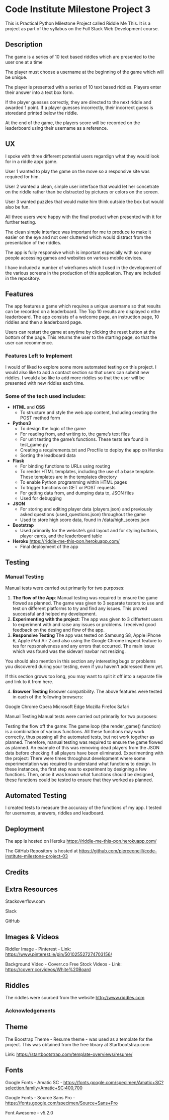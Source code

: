 
# Code Institute Milestone Project 3

This is Practical Python Milestone Project called Riddle Me This. It is a project as part of the syllabus on the Full Stack Web Development course.

## Description

The game is a series of 10 text based riddles which are presented to the user one at a time

The player must choose a username at the beginning of the game which will be unique. 

The player is presented with a series of 10 text based riddles. Players enter their answer into a text box form. 

If the player guesses correctly, they are directed to the next riddle and awarded 1 point. 
If a player guesses incorrectly, their incorrect guess is storedand printed below the riddle.

At the end of the game, the players score will be recorded on the leaderboard using their username as a reference.
 
## UX
 
I spoke with three different potential users regardign what they would look for in a riddle app/ game.

User 1 wanted to play the game on the move so a responsive site was required for him.

User 2 wanted a clean, simple user interface that would let her concetrate on the riddle rather than be distracted by pictures or colors on the screen.

User 3 wanted puzzles that would make him think outside the box but would also be fun.

All three users were happy with the final product when presented with it for further testing.

The clean simple interface was important for me to produce to make it easier on the eye and not over cluttered which would distract from the presentation of the riddles.

The app is fully responsive which is important especially with so many people accessing games and websites on various mobile devices.

I have included a number of wireframes which I used in the development of the various screens in the production of this application. They are included in the repository.

## Features

The app features a game which requires a unique username so that results can be recorded on a leaderboard. The Top 10 results are displayed o nthe leaderboard. The app consists of a welcome page, an instruction page,
10 riddles and then a leaderboard page.

Users can restart the game at anytime by clicking the reset button at the bottom of the page. This returns the user to the starting page, so that the user can recommence.
 

### Features Left to Implement
I would of liked to explore some more automated testing on this project.
I would also like to add a contact section so that users can submit new riddles.
I would also like to add more riddles so that the user will be presented with new riddles each time.



### Some of the tech used includes:
-	**HTML**  and **CSS**
    *	To structure and style the web app content, Including creating the POST method form
-	**Python3**
    *	To design the logic of the game
    * For reading from, and writing to, the game’s text files
    * For unit testing the game’s functions. These tests are found in test_game.py
    *	Creating a requirements.txt and Procfile to deploy the app on Heroku 
    *	Sorting the leadboard data
-	**Flask** 
    *	For binding functions to URLs using routing 
    *	To render HTML templates, including the use of a base template. These templates are in the templates directory 
    *	To  enable Python programming within HTML pages
    *	To trigger functions on GET or POST requests
    *	For getting data from, and dumping data to, JSON files
    *	Used for debugging 
-	**JSON**
    *	For storing and editing player data (players.json) and previously asked questions (used_questions.json) throughout the game
    *	Used to store high score data, found in /data/high_scores.json
- **Bootstrap** 
    *	Used primarily for the website’s grid layout and for styling buttons, player cards, and the leaderboard table
- **Heroku** https://riddle-me-this-pon.herokuapp.com/
    *   Final deployment of the app

## Testing

### Manual Testing
Manual tests were carried out primarily for two purposes:
1.	**The flow of the App**:
Manual testing was required to ensure the game flowed as planned. The game was given to 3 separate testers to use and test on different platforms to try and find any issues. This proved successful and helped my development.
2.	**Experimenting with the project**:
The app was given to 3 differtent users to experiment with and raise any issues or problems. I received good feedback on the desing and flow of the app.
3.  **Responsive Testing**
The app was tested on Samsung S8, Apple iPhone 6, Apple iPad Air 2 and also using the Google Chrome inspect feature to tes for repsonsiveness and any errors that occurred. The main issue which was found was the sidevar/ navbar not resizing.

You should also mention in this section any interesting bugs or problems you discovered during your testing, even if you haven't addressed them yet.

If this section grows too long, you may want to split it off into a separate file and link to it from here.

4. **Browser Testing**
Broswer compatibility. The above features were tested in each of the following browsers:

Google Chrome
Opera
Microsoft Edge
Mozilla Firefox
Safari

Manual Testing
Manual tests were carried out primarily for two purposes:

Testing the flow off the game: The game loop (the render_game() function) is a combination of various functions. All these functions may work correctly, thus passing all the automated tests, but not work together as planned. Therefore, manual testing was required to ensure the game flowed as planned. An example of this was removing dead players from the JSON data before checking if all players have been eliminated.
Experimenting with the project: There were times throughout development where some experimentation was required to understand what functions to design. In these instances, the first step was to experiment by designing a few functions. Then, once it was known what functions should be designed, these functions could be tested to ensure that they worked as planned.

## Automated Testing

I created tests to measure the accuracy of the functions of my app. I tested for usernames, answers, riddles and leadboard.

## Deployment

The app is hosted on Heroku https://riddle-me-this-pon.herokuapp.com/ 

The GitHub Repository is hosted at https://github.com/pierceoneill/code-institute-milestone-project-03


## Credits

## Extra Resources

Stackoverflow.com

Slack

GitHub

## Images & Videos

Riddler Image - Pinterest - Link: https://www.pinterest.ie/pin/501025527274703156/

Background Video - Coverr.co Free Stock Videos - Link: https://coverr.co/videos/White%20Board

## Riddles

The riddles were sourced from the website http://www.riddles.com

### Acknowledgements

## Theme

The Boostrap Theme - Resume theme - was used as a template for the project. This was obtained from the free library at Startbootstrap.com

Link: https://startbootstrap.com/template-overviews/resume/

## Fonts

Google Fonts - Amatic SC - https://fonts.google.com/specimen/Amatic+SC?selection.family=Amatic+SC:400,700

Google Fonts - Source Sans Pro - https://fonts.google.com/specimen/Source+Sans+Pro

Font Awesome - v5.2.0
